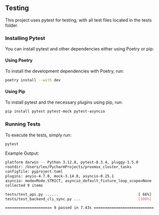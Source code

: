 ## Testing

This project uses pytest for testing, with all test files located in the tests folder.

### Installing Pytest
You can install pytest and other dependencies either using Poetry or pip:

#### Using Poetry
To install the development dependencies with Poetry, run:

```bash 
poetry install --with dev
````
#### Using Pip
To install pytest and the necessary plugins using pip, run:

```bash
pip install pytest pytest-mock pytest-asyncio
````

### Running Tests
To execute the tests, simply run:
```bash
pytest
```
Example Output:
```bash
platform darwin -- Python 3.12.8, pytest-8.3.4, pluggy-1.5.0
rootdir: /Users/lex/PycharmProjects/proxmox_cluster_tasks
configfile: pyproject.toml
plugins: anyio-4.7.0, mock-3.14.0, asyncio-0.25.1
asyncio: mode=Mode.STRICT, asyncio_default_fixture_loop_scope=None
collected 9 items                                                                                                                 

tests/test_api.py ......                                    [ 66%]
tests/test_backend_cli_sync.py ...                          [100%]

===================== 9 passed in 7.43s ===========================
```
